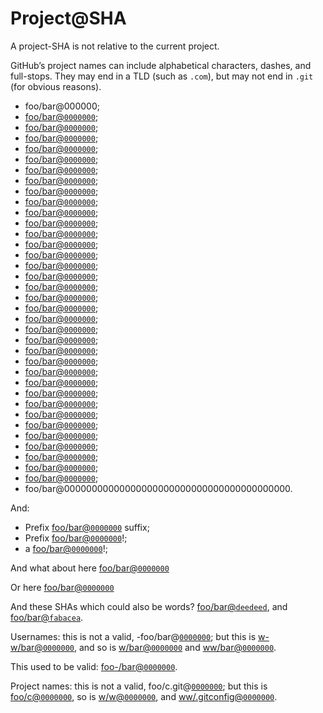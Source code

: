 # Project\@SHA

A project-SHA is not relative to the current project.

GitHub’s project names can include alphabetical characters, dashes, and full-stops. They may end in a TLD (such as `.com`), but may not end in `.git` (for obvious reasons).

* foo/bar\@000000;
* [foo/bar@`0000000`](https://github.com/foo/bar/commit/0000000);
* [foo/bar@`0000000`](https://github.com/foo/bar/commit/00000000);
* [foo/bar@`0000000`](https://github.com/foo/bar/commit/000000000);
* [foo/bar@`0000000`](https://github.com/foo/bar/commit/0000000000);
* [foo/bar@`0000000`](https://github.com/foo/bar/commit/00000000000);
* [foo/bar@`0000000`](https://github.com/foo/bar/commit/000000000000);
* [foo/bar@`0000000`](https://github.com/foo/bar/commit/0000000000000);
* [foo/bar@`0000000`](https://github.com/foo/bar/commit/00000000000000);
* [foo/bar@`0000000`](https://github.com/foo/bar/commit/000000000000000);
* [foo/bar@`0000000`](https://github.com/foo/bar/commit/0000000000000000);
* [foo/bar@`0000000`](https://github.com/foo/bar/commit/00000000000000000);
* [foo/bar@`0000000`](https://github.com/foo/bar/commit/000000000000000000);
* [foo/bar@`0000000`](https://github.com/foo/bar/commit/0000000000000000000);
* [foo/bar@`0000000`](https://github.com/foo/bar/commit/00000000000000000000);
* [foo/bar@`0000000`](https://github.com/foo/bar/commit/000000000000000000000);
* [foo/bar@`0000000`](https://github.com/foo/bar/commit/0000000000000000000000);
* [foo/bar@`0000000`](https://github.com/foo/bar/commit/00000000000000000000000);
* [foo/bar@`0000000`](https://github.com/foo/bar/commit/000000000000000000000000);
* [foo/bar@`0000000`](https://github.com/foo/bar/commit/0000000000000000000000000);
* [foo/bar@`0000000`](https://github.com/foo/bar/commit/00000000000000000000000000);
* [foo/bar@`0000000`](https://github.com/foo/bar/commit/000000000000000000000000000);
* [foo/bar@`0000000`](https://github.com/foo/bar/commit/0000000000000000000000000000);
* [foo/bar@`0000000`](https://github.com/foo/bar/commit/00000000000000000000000000000);
* [foo/bar@`0000000`](https://github.com/foo/bar/commit/000000000000000000000000000000);
* [foo/bar@`0000000`](https://github.com/foo/bar/commit/0000000000000000000000000000000);
* [foo/bar@`0000000`](https://github.com/foo/bar/commit/00000000000000000000000000000000);
* [foo/bar@`0000000`](https://github.com/foo/bar/commit/000000000000000000000000000000000);
* [foo/bar@`0000000`](https://github.com/foo/bar/commit/0000000000000000000000000000000000);
* [foo/bar@`0000000`](https://github.com/foo/bar/commit/00000000000000000000000000000000000);
* [foo/bar@`0000000`](https://github.com/foo/bar/commit/00000000000000000000000000000000000);
* [foo/bar@`0000000`](https://github.com/foo/bar/commit/000000000000000000000000000000000000);
* [foo/bar@`0000000`](https://github.com/foo/bar/commit/0000000000000000000000000000000000000);
* [foo/bar@`0000000`](https://github.com/foo/bar/commit/00000000000000000000000000000000000000);
* [foo/bar@`0000000`](https://github.com/foo/bar/commit/000000000000000000000000000000000000000);
* [foo/bar@`0000000`](https://github.com/foo/bar/commit/0000000000000000000000000000000000000000);
* foo/bar\@00000000000000000000000000000000000000000.

And:

* Prefix [foo/bar@`0000000`](https://github.com/foo/bar/commit/0000000) suffix;
* Prefix [foo/bar@`0000000`](https://github.com/foo/bar/commit/0000000)!;
* a [foo/bar@`0000000`](https://github.com/foo/bar/commit/0000000)!;

And what about here
[foo/bar@`0000000`](https://github.com/foo/bar/commit/0000000)

Or here
[foo/bar@`0000000`](https://github.com/foo/bar/commit/0000000)

And these SHAs which could also be words? [foo/bar@`deedeed`](https://github.com/foo/bar/commit/deedeed), and [foo/bar@`fabacea`](https://github.com/foo/bar/commit/fabaceae).

Usernames: this is not a valid, -foo/bar@[`0000000`](https://github.com/wooorm/remark/commit/0000000); but this is [w-w/bar@`0000000`](https://github.com/w-w/bar/commit/0000000), and so is [w/bar@`0000000`](https://github.com/w/bar/commit/0000000) and [ww/bar@`0000000`](https://github.com/ww/bar/commit/0000000).

This used to be valid: [foo-/bar@`0000000`](https://github.com/foo-/bar/commit/0000000).

Project names: this is not a valid, foo/c.git@[`0000000`](https://github.com/wooorm/remark/commit/0000000); but this is [foo/c@`0000000`](https://github.com/foo/c/commit/0000000), so is [w/w@`0000000`](https://github.com/w/w/commit/0000000), and [ww/.gitconfig@`0000000`](https://github.com/ww/.gitconfig/commit/0000000).
